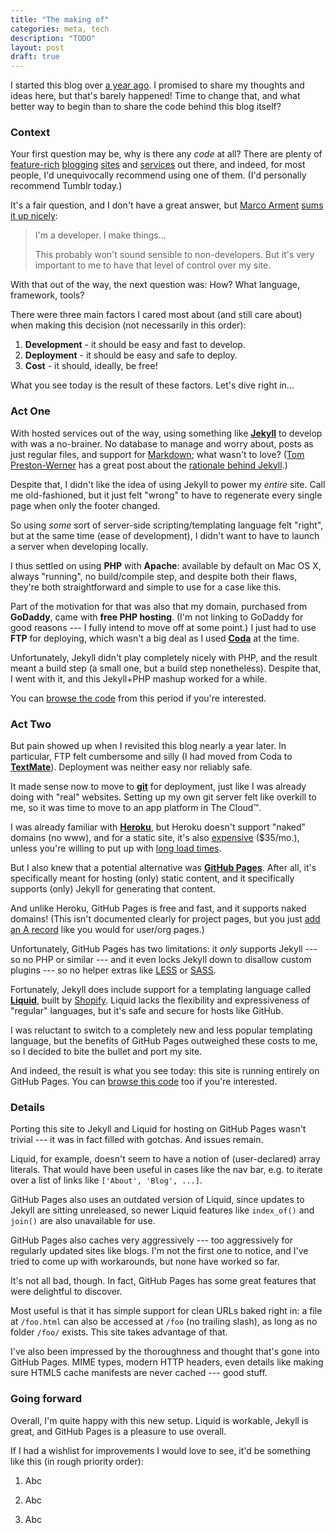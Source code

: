 ```yaml
---
title: "The making of"
categories: meta, tech
description: "TODO"
layout: post
draft: true
---
```


I started this blog over [a year ago][hello-web]. I promised to share my thoughts and ideas here, but that's barely happened! Time to change that, and what better way to begin than to share the code behind this blog itself?

[hello-web]: http://aseemk.com/blog/hello-web


### Context

Your first question may be, why is there any *code* at all? There are plenty of [feature-rich][wordpress] [blogging][blogger] [sites][posterous] and [services][tumblr] out there, and indeed, for most people, I'd unequivocally recommend using one of them. (I'd personally recommend Tumblr today.)

[wordpress]: http://www.wordpress.com/
[blogger]: http://www.blogger.com/
[posterous]: http://www.posterous.com/
[tumblr]: http://www.tumblr.com/

It's a fair question, and I don't have a great answer, but [Marco Arment][marco] [sums it up nicely][quora-marco]:

[marco]: http://www.marco.org/
[quora-marco]: http://www.quora.com/Marco-Arment-1/Why-isnt-Marco-org-built-on-Tumblr/answer/Marco-Arment

> I'm a developer. I make things...
>
> This probably won't sound sensible to non-developers. But it's very important to me to have that level of control over my site.

With that out of the way, the next question was: How? What language, framework, tools?

There were three main factors I cared most about (and still care about) when making this decision (not necessarily in this order):

1. **Development** - it should be easy and fast to develop.
2. **Deployment** - it should be easy and safe to deploy.
3. **Cost** - it should, ideally, be free!

What you see today is the result of these factors. Let's dive right in...


### Act One

With hosted services out of the way, using something like **[Jekyll][]** to develop with was a no-brainer. No database to manage and worry about, posts as just regular files, and support for [Markdown][]; what wasn't to love? ([Tom Preston-Werner][] has a great post about the [rationale behind Jekyll][tpw-post].)

[Jekyll]: https://github.com/mojombo/jekyll/wiki
[Markdown]: http://daringfireball.net/projects/markdown/
[Tom Preston-Werner]: http://tom.preston-werner.com/
[tpw-post]: http://tom.preston-werner.com/2008/11/17/blogging-like-a-hacker.html

Despite that, I didn't like the idea of using Jekyll to power my *entire* site. Call me old-fashioned, but it just felt "wrong" to have to regenerate every single page when only the footer changed.

So using *some* sort of server-side scripting/templating language felt "right", but at the same time (ease of development), I didn't want to have to launch a server when developing locally.

I thus settled on using **PHP** with **Apache**: available by default on Mac OS X, always "running", no build/compile step, and despite both their flaws, they're both straightforward and simple to use for a case like this.

Part of the motivation for that was also that my domain, purchased from **GoDaddy**, came with **free PHP hosting**. (I'm not linking to GoDaddy for good reasons --- I fully intend to move off at some point.) I just had to use **FTP** for deploying, which wasn't a big deal as I used **[Coda][]** at the time.

[Coda]: http://panic.com/coda/

Unfortunately, Jekyll didn't play completely nicely with PHP, and the result meant a build step (a small one, but a build step nonetheless). Despite that, I went with it, and this Jekyll+PHP mashup worked for a while.

You can [browse the code][gh-old] from this period if you're interested.

[gh-old]: https://github.com/aseemk/aseemk.com/tree/6b8b9edc13890b93f9d5a90037e5d30901cfdccf


### Act Two

But pain showed up when I revisited this blog nearly a year later. In particular, FTP felt cumbersome and silly (I had moved from Coda to **[TextMate][]**). Deployment was neither easy nor reliably safe.

[TextMate]: http://macromates.com/

It made sense now to move to **[git][]** for deployment, just like I was already doing with "real" websites. Setting up my own git server felt like overkill to me, so it was time to move to an app platform in The Cloud&trade;.

[git]: http://git-scm.com/

I was already familiar with **[Heroku][]**, but Heroku doesn't support "naked" domains (no www), and for a static site, it's also [expensive][heroku-pricing] ($35/mo.), unless you're willing to put up with [long load times][heroku-idling].

[Heroku]: http://www.heroku.com/
[heroku-pricing]: http://www.heroku.com/pricing#2-0
[heroku-idling]: https://devcenter.heroku.com/articles/dynos#dyno-idling

But I also knew that a potential alternative was **[GitHub Pages][]**. After all, it's specifically meant for hosting (only) static content, and it specifically supports (only) Jekyll for generating that content.

[GitHub Pages]: http://pages.github.com/

And unlike Heroku, GitHub Pages is free and fast, and it supports naked domains! (This isn't documented clearly for project pages, but you just [add an A record][gh-pages-dns] like you would for user/org pages.)

[gh-pages-dns]: https://help.github.com/articles/setting-up-a-custom-domain-with-pages

Unfortunately, GitHub Pages has two limitations: it *only* supports Jekyll --- so no PHP or similar --- and it even locks Jekyll down to disallow custom plugins --- so no helper extras like [LESS][] or [SASS][].

[LESS]: TODO
[SASS]: TODO

Fortunately, Jekyll does include support for a templating language called **[Liquid][]**, built by [Shopify][]. Liquid lacks the flexibility and expressiveness of "regular" languages, but it's safe and secure for hosts like GitHub.

[Liquid]: TODO
[Shopify]: TODO

I was reluctant to switch to a completely new and less popular templating language, but the benefits of GitHub Pages outweighed these costs to me, so I decided to bite the bullet and port my site.

And indeed, the result is what you see today: this site is running entirely on GitHub Pages. You can [browse this code][gh-new] too if you're interested.

<!-- TODO update link -->
[gh-new]: https://github.com/aseemk/aseemk.com


### Details

Porting this site to Jekyll and Liquid for hosting on GitHub Pages wasn't trivial --- it was in fact filled with gotchas. And issues remain.

Liquid, for example, doesn't seem to have a notion of (user-declared) array literals. That would have been useful in cases like the nav bar, e.g. to iterate over a list of links like `['About', 'Blog', ...]`.

GitHub Pages also uses an outdated version of Liquid, since updates to Jekyll are sitting unreleased, so newer Liquid features like `index_of()` and `join()` are also unavailable for use.

GitHub Pages also caches very aggressively --- too aggressively for regularly updated sites like blogs. I'm not the first one to notice, and I've tried to come up with workarounds, but none have worked so far.

It's not all bad, though. In fact, GitHub Pages has some great features that were delightful to discover.

Most useful is that it has simple support for clean URLs baked right in: a file at `/foo.html` can also be accessed at `/foo` (no trailing slash), as long as no folder `/foo/` exists. This site takes advantage of that.

I've also been impressed by the thoroughness and thought that's gone into GitHub Pages. MIME types, modern HTTP headers, even details like making sure HTML5 cache manifests are never cached --- good stuff.


### Going forward

Overall, I'm quite happy with this new setup. Liquid is workable, Jekyll is great, and GitHub Pages is a pleasure to use overall.

If I had a wishlist for improvements I would love to see, it'd be something like this (in rough priority order):

1. Abc

2. Abc

3. Abc


<!--

- Link to Octopress
- Link to Joe Hewitt's Dropbox post

-->

[Liquid]: http://www.liquidmarkup.org/
[GitHub Pages]: http://pages.github.com/

[Joe Hewitt]: http://joehewitt.com/
[jh-post]: http://joehewitt.com/2011/10/03/dropbox-is-my-publish-button
